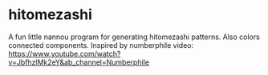 # hitomezashi
A fun little nannou program for generating hitomezashi patterns.
Also colors connected components.
Inspired by numberphile video: https://www.youtube.com/watch?v=JbfhzlMk2eY&ab_channel=Numberphile

